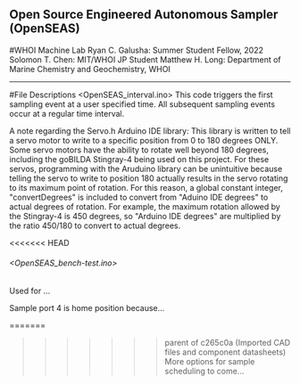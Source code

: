 ## Open Source Engineered Autonomous Sampler (OpenSEAS)
#WHOI Machine Lab
Ryan C. Galusha: Summer Student Fellow, 2022
Solomon T. Chen: MIT/WHOI JP Student
Matthew H. Long: Department of Marine Chemistry and Geochemistry, WHOI

----
#File Descriptions
<OpenSEAS_interval.ino>
This code triggers the first sampling event at a user specified time. All subsequent sampling events occur at a regular time interval.

A note regarding the Servo.h Arduino IDE library:
This library is written to tell a servo motor to write to a specific position from 0 to 180 degrees ONLY. Some servo motors have the ability to rotate well beyond 180 degrees, including the goBILDA Stingray-4 being used on this project. For these servos, programming with the Aruduino library can be unintuitive because telling the servo to write to position 180 actually results in the servo rotating to its maximum point of rotation. For this reason, a global constant integer, "convertDegrees" is included to convert from "Aduino IDE degrees" to actual degrees of rotation. For example, the maximum rotation allowed by the Stingray-4 is 450 degrees, so "Arduino IDE degrees" are multiplied by the ratio 450/180 to convert to actual degrees.

<<<<<<< HEAD
###### <OpenSEAS_bench-test.ino>
Used for ...

Sample port 4 is home position because...

=======
>>>>>>> parent of c265c0a (Imported CAD files and component datasheets)
More options for sample scheduling to come...